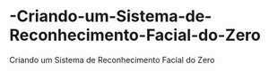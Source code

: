 # -Criando-um-Sistema-de-Reconhecimento-Facial-do-Zero
 Criando um Sistema de Reconhecimento Facial do Zero

